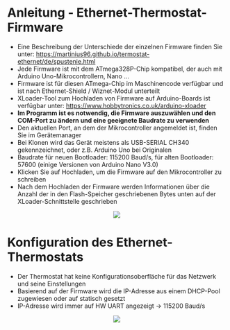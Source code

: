 # Anleitung - Ethernet-Thermostat-Firmware
* Eine Beschreibung der Unterschiede der einzelnen Firmware finden Sie unter: https://martinius96.github.io/termostat-ethernet/de/spustenie.html
* Jede Firmware ist mit dem ATmega328P-Chip kompatibel, der auch mit Arduino Uno-Mikrocontrollern, Nano ...
* Firmware ist für diesen ATmega-Chip im Maschinencode verfügbar und ist nach Ethernet-Shield / Wiznet-Modul unterteilt
* XLoader-Tool zum Hochladen von Firmware auf Arduino-Boards ist verfügbar unter: https://www.hobbytronics.co.uk/arduino-xloader
* **Im Programm ist es notwendig, die Firmware auszuwählen und den COM-Port zu ändern und eine geeignete Baudrate zu verwenden**
* Den aktuellen Port, an dem der Mikrocontroller angemeldet ist, finden Sie im Gerätemanager
* Bei Klonen wird das Gerät meistens als USB-SERIAL CH340 gekennzeichnet, oder z.B. Arduino Uno bei Originalen
* Baudrate für neuen Bootloader: 115200 Baud/s, für alten Bootloader: 57600 (einige Versionen von Arduino Nano V3.0)
* Klicken Sie auf Hochladen, um die Firmware auf den Mikrocontroller zu schreiben
* Nach dem Hochladen der Firmware werden Informationen über die Anzahl der in den Flash-Speicher geschriebenen Bytes unten auf der XLoader-Schnittstelle geschrieben

<p align="center">
  <img src="https://i.imgur.com/N1CHBoL.png" />
</p>

# Konfiguration des Ethernet-Thermostats
* Der Thermostat hat keine Konfigurationsoberfläche für das Netzwerk und seine Einstellungen
* Basierend auf der Firmware wird die IP-Adresse aus einem DHCP-Pool zugewiesen oder auf statisch gesetzt
* IP-Adresse wird immer auf HW UART angezeigt -> 115200 Baud/s
<p align="center">
  <img src="https://i.imgur.com/6CYuMZZ.png" />
</p>
